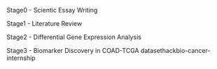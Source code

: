 Stage0 - Scientic Essay Writing

Stage1 - Literature Review

Stage2 - Differential Gene Expression Analysis

Stage3 - Biomarker Discovery in COAD-TCGA datasethackbio-cancer-internship
